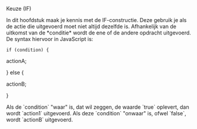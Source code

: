 Keuze \(IF\)

In dit hoofdstuk maak je kennis met de IF-constructie. Deze gebruik je als de actie die uitgevoerd moet niet altijd dezelfde is. Afhankelijk van de uitkomst van de \*conditie\* wordt de ene of de andere opdracht uitgevoerd. De syntax hiervoor in JavaScript is:

```
if (condition) {
```

  actionA;

} else {

  actionB;

}

Als de \`condition\` "waar" is, dat wil zeggen, de waarde \`true\` oplevert, dan wordt \`action1\` uitgevoerd. Als deze \`condition\` "onwaar" is, ofwel \`false\`, wordt \`actionB\` uitgevoerd.









